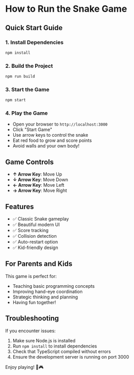 # How to Run the Snake Game

## Quick Start Guide

### 1. Install Dependencies
```bash
npm install
```

### 2. Build the Project
```bash
npm run build
```

### 3. Start the Game
```bash
npm start
```

### 4. Play the Game
- Open your browser to `http://localhost:3000`
- Click "Start Game" 
- Use arrow keys to control the snake
- Eat red food to grow and score points
- Avoid walls and your own body!

## Game Controls
- **↑ Arrow Key**: Move Up
- **↓ Arrow Key**: Move Down  
- **← Arrow Key**: Move Left
- **→ Arrow Key**: Move Right

## Features
- ✅ Classic Snake gameplay
- ✅ Beautiful modern UI
- ✅ Score tracking
- ✅ Collision detection
- ✅ Auto-restart option
- ✅ Kid-friendly design

## For Parents and Kids
This game is perfect for:
- Teaching basic programming concepts
- Improving hand-eye coordination
- Strategic thinking and planning
- Having fun together!

## Troubleshooting
If you encounter issues:
1. Make sure Node.js is installed
2. Run `npm install` to install dependencies
3. Check that TypeScript compiled without errors
4. Ensure the development server is running on port 3000

Enjoy playing! 🐍🎮
